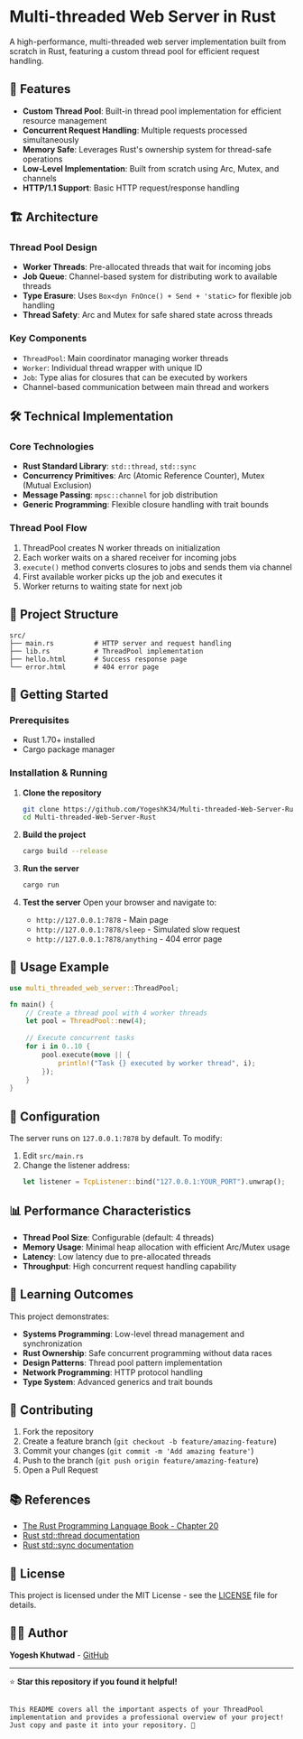 # Multi-threaded Web Server in Rust

A high-performance, multi-threaded web server implementation built from scratch in Rust, featuring a custom thread pool for efficient request handling.

## 🚀 Features

- **Custom Thread Pool**: Built-in thread pool implementation for efficient resource management
- **Concurrent Request Handling**: Multiple requests processed simultaneously
- **Memory Safe**: Leverages Rust's ownership system for thread-safe operations
- **Low-Level Implementation**: Built from scratch using Arc, Mutex, and channels
- **HTTP/1.1 Support**: Basic HTTP request/response handling

## 🏗️ Architecture

### Thread Pool Design
- **Worker Threads**: Pre-allocated threads that wait for incoming jobs
- **Job Queue**: Channel-based system for distributing work to available threads
- **Type Erasure**: Uses `Box<dyn FnOnce() + Send + 'static>` for flexible job handling
- **Thread Safety**: Arc and Mutex for safe shared state across threads

### Key Components
- `ThreadPool`: Main coordinator managing worker threads
- `Worker`: Individual thread wrapper with unique ID
- `Job`: Type alias for closures that can be executed by workers
- Channel-based communication between main thread and workers

## 🛠️ Technical Implementation

### Core Technologies
- **Rust Standard Library**: `std::thread`, `std::sync`
- **Concurrency Primitives**: Arc (Atomic Reference Counter), Mutex (Mutual Exclusion)
- **Message Passing**: `mpsc::channel` for job distribution
- **Generic Programming**: Flexible closure handling with trait bounds

### Thread Pool Flow
1. ThreadPool creates N worker threads on initialization
2. Each worker waits on a shared receiver for incoming jobs
3. `execute()` method converts closures to jobs and sends them via channel
4. First available worker picks up the job and executes it
5. Worker returns to waiting state for next job

## 📁 Project Structure

```
src/
├── main.rs          # HTTP server and request handling
├── lib.rs           # ThreadPool implementation
├── hello.html       # Success response page
└── error.html       # 404 error page
```

## 🚦 Getting Started

### Prerequisites
- Rust 1.70+ installed
- Cargo package manager

### Installation & Running

1. **Clone the repository**
   ```bash
   git clone https://github.com/YogeshK34/Multi-threaded-Web-Server-Rust.git
   cd Multi-threaded-Web-Server-Rust
   ```

2. **Build the project**
   ```bash
   cargo build --release
   ```

3. **Run the server**
   ```bash
   cargo run
   ```

4. **Test the server**
   Open your browser and navigate to:
   - `http://127.0.0.1:7878` - Main page
   - `http://127.0.0.1:7878/sleep` - Simulated slow request
   - `http://127.0.0.1:7878/anything` - 404 error page

## 🧪 Usage Example

```rust
use multi_threaded_web_server::ThreadPool;

fn main() {
    // Create a thread pool with 4 worker threads
    let pool = ThreadPool::new(4);
    
    // Execute concurrent tasks
    for i in 0..10 {
        pool.execute(move || {
            println!("Task {} executed by worker thread", i);
        });
    }
}
```

## 🔧 Configuration

The server runs on `127.0.0.1:7878` by default. To modify:

1. Edit `src/main.rs`
2. Change the listener address:
   ```rust
   let listener = TcpListener::bind("127.0.0.1:YOUR_PORT").unwrap();
   ```

## 📊 Performance Characteristics

- **Thread Pool Size**: Configurable (default: 4 threads)
- **Memory Usage**: Minimal heap allocation with efficient Arc/Mutex usage
- **Latency**: Low latency due to pre-allocated threads
- **Throughput**: High concurrent request handling capability

## 🧠 Learning Outcomes

This project demonstrates:
- **Systems Programming**: Low-level thread management and synchronization
- **Rust Ownership**: Safe concurrent programming without data races
- **Design Patterns**: Thread pool pattern implementation
- **Network Programming**: HTTP protocol handling
- **Type System**: Advanced generics and trait bounds

## 🤝 Contributing

1. Fork the repository
2. Create a feature branch (`git checkout -b feature/amazing-feature`)
3. Commit your changes (`git commit -m 'Add amazing feature'`)
4. Push to the branch (`git push origin feature/amazing-feature`)
5. Open a Pull Request

## 📚 References

- [The Rust Programming Language Book - Chapter 20](https://doc.rust-lang.org/book/ch20-00-final-project-a-web-server.html)
- [Rust std::thread documentation](https://doc.rust-lang.org/std/thread/)
- [Rust std::sync documentation](https://doc.rust-lang.org/std/sync/)

## 📄 License

This project is licensed under the MIT License - see the [LICENSE](LICENSE) file for details.

## 👨‍💻 Author

**Yogesh Khutwad** - [GitHub](https://github.com/YogeshK34)

---

⭐ **Star this repository if you found it helpful!**
```

This README covers all the important aspects of your ThreadPool implementation and provides a professional overview of your project! Just copy and paste it into your repository. 🚀

